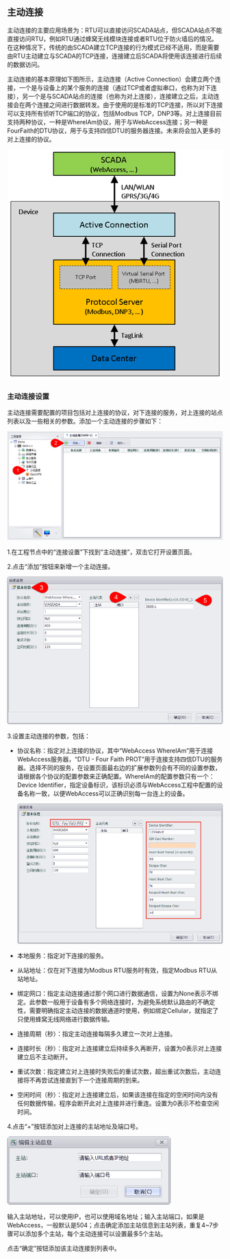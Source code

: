 ## 主动连接

主动连接的主要应用场景为：RTU可以直接访问SCADA站点，但SCADA站点不能直接访问RTU，例如RTU通过蜂窝无线模块连接或者RTU位于防火墙后的情况。在这种情况下，传统的由SCADA建立TCP连接的行为模式已经不适用，而是需要由RTU主动建立与SCADA的TCP连接，连接建立后SCADA将使用该连接进行后续的数据访问。

主动连接的基本原理如下图所示，主动连接（Active Connection）会建立两个连接，一个是与设备上的某个服务的连接（通过TCP或者虚拟串口，也称为对下连接），另一个是与SCADA站点的连接（也称为对上连接），连接建立之后，主动连接会在两个连接之间进行数据转发。由于使用的是标准的TCP连接，所以对下连接可以支持所有侦听TCP端口的协议，包括Modbus TCP，DNP3等。对上连接目前支持两种协议，一种是WhereIAm协议，用于与WebAccess连接；另一种是FourFaith的DTU协议，用于与支持四信DTU的服务器连接。未来将会加入更多的对上连接的协议。

![](ActiveConnection_1.png)

### 主动连接设置

主动连接需要配置的项目包括对上连接的协议，对下连接的服务，对上连接的站点列表以及一些相关的参数。添加一个主动连接的步骤如下：

![](ActiveConnection_2.png)

1.在工程节点中的“连接设置”下找到“主动连接”，双击它打开设置页面。

2.点击“添加”按钮来新增一个主动连接。

![](ActiveConnection_3.png)

3.设置主动连接的参数，包括：

 - 协议名称：指定对上连接的协议，其中“WebAccess WhereIAm”用于连接WebAccess服务器，“DTU - Four Faith PROT”用于连接支持四信DTU的服务器。选择不同的服务，在设置页面最右边的扩展参数列会有不同的设置参数，请根据各个协议的配置参数来正确配置。WhereIAm的配置参数只有一个：Device Identifier，指定设备标识，该标识必须与WebAccess工程中配置的设备名称一致，以便WebAccess可以正确识别每一台连上的设备。

    ![](ActiveConnection_5.png)

 - 本地服务：指定对下连接的服务。

 - 从站地址：仅在对下连接为Modbus RTU服务时有效，指定Modbus RTU从站地址。

 - 绑定网口：指定主动连接通过那个网口进行数据通信，设置为None表示不绑定。此参数一般用于设备有多个网络连接时，为避免系统默认路由的不确定性，需要明确指定主动连接的数据通道时使用，例如绑定Cellular，就指定了只使用蜂窝无线网络进行数据传输。

 - 连接周期（秒）：指定主动连接每隔多久建立一次对上连接。

 - 连接时长（秒）：指定对上连接建立后持续多久再断开，设置为0表示对上连接建立后不主动断开。

 - 重试次数：指定建立对上连接时失败后的重试次数，超出重试次数后，主动连接将不再尝试连接直到下一个连接周期的到来。

 - 空闲时间（秒）：指定对上连接建立后，如果该连接在指定的空闲时间内没有任何数据传输，程序会断开此对上连接并进行重连。设置为0表示不检查空闲时间。

4.点击“+”按钮添加对上连接的主站地址及端口号。

![](ActiveConnection_4.png)

输入主站地址，可以使用IP，也可以使用域名地址；输入主站端口，如果是WebAccess，一般默认是504；点击确定添加主站信息到主站列表，重复4~7步骤可以添加多个主站，每个主动连接可以设置最多5个主站。

点击“确定”按钮添加该主动连接到列表中。